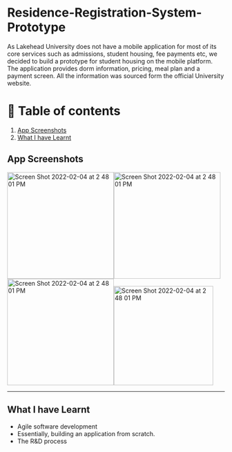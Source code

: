 # Residence-Registration-System-Prototype



As Lakehead University does not have a mobile application for most of its core services 
such as admissions, student housing, fee payments etc, we decided to build a prototype for student housing on the mobile platform. The application provides dorm information, pricing, meal plan and a payment screen. All the information was sourced form the official University website. 

# 🚩 Table of contents
1. [App Screenshots](#part1)
3. [What I have Learnt](#part2)

## App Screenshots <a name="part1"></a>

<img width="247" alt="Screen Shot 2022-02-04 at 2 48 01 PM" src="https://user-images.githubusercontent.com/82283086/153281906-6a33d03b-1d54-465e-82cb-0a760369a4a9.jpg"><img width="247" alt="Screen Shot 2022-02-04 at 2 48 01 PM" src="https://user-images.githubusercontent.com/82283086/153282377-48624715-d7cf-4275-837a-0dce87212711.jpg"><img width="247" alt="Screen Shot 2022-02-04 at 2 48 01 PM" src="https://user-images.githubusercontent.com/82283086/153281910-59c311fe-1185-4b1f-b714-851743126a17.jpg"><img width="230" alt="Screen Shot 2022-02-04 at 2 48 01 PM" src="https://user-images.githubusercontent.com/82283086/153281911-7e1a6046-8712-4929-a5aa-c0b679c99600.jpg">


___

## What I have Learnt <a name="part2"></a>

* Agile software development
* Essentially, building an application from scratch.
* The R&D process
